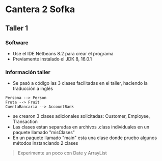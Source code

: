# Cantera 2 Sofka 

## Taller 1

### Software

- Use el IDE Netbeans 8.2 para crear el programa
- Previamente instalado el JDK 8, 16.0.1  

### Información taller

- Se pasó a código las 3 clases facilitadas en el taller, haciendo la traducción a inglés
```
Persona --> Person
Fruta --> Fruit
CuentaBancaria --> AccountBank
```

- se crearon 3 clases adicionales solicitadas: Customer, Employee, Transaction
- Las clases estan separadas en archivos .class individuales en un paquete llamado "misClases"
- En un paquete llamado "main" esta una clase donde pruebo algunos métodos instanciando 2 clases

> Experimente un poco con Date y ArrayList
